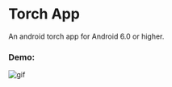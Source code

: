 # Torch App

An android torch app for Android 6.0 or higher.

### Demo:

![gif](https://user-images.githubusercontent.com/62876849/85329471-078a3100-b4ec-11ea-8783-d5db06c03cb0.gif)
